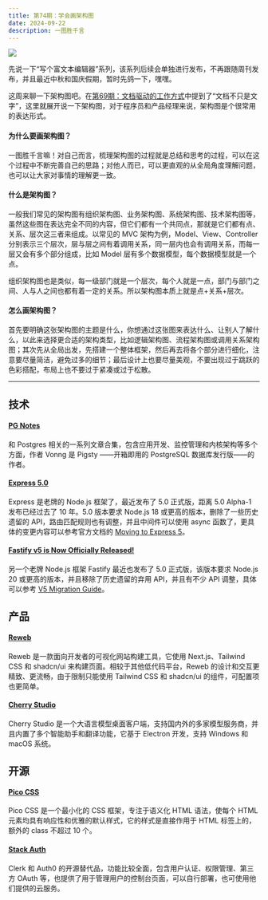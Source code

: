 ```yaml
---
title: 第74期：学会画架构图
date: 2024-09-22
description: 一图胜千言
---
```


![](/static/weekly/issue-74-cover.jpg)

先说一下“写个富文本编辑器”系列，该系列后续会单独进行发布，不再跟随周刊发布，并且最近中秋和国庆假期，暂时先鸽一下，嘿嘿。

这周来聊一下架构图吧。在[第69期：文档驱动的工作方式](/weekly/issue-69)中提到了“文档不只是文字”，这里就展开说一下架构图，对于程序员和产品经理来说，架构图是个很常用的表达形式。

#### 为什么要画架构图？

一图胜千言嘛！对自己而言，梳理架构图的过程就是总结和思考的过程，可以在这个过程中不断完善自己的思路；对他人而已，可以更直观的从全局角度理解问题，也可以让大家对事情的理解更一致。

#### 什么是架构图？

一般我们常见的架构图有组织架构图、业务架构图、系统架构图、技术架构图等，虽然这些图在表达完全不同的内容，但它们都有一个共同点，那就是它们都有点、关系、层次这三者来组成。以常见的 MVC 架构为例，Model、View、Controller 分别表示三个层次，层与层之间有着调用关系，同一层内也会有调用关系，而每一层又会有多个部分组成，比如 Model 层有多个数据模型，每个数据模型就是一个点。

组织架构图也是类似，每一级部门就是一个层次，每个人就是一点，部门与部门之间、人与人之间也都有着一定的关系。所以架构图本质上就是点+关系+层次。

#### 怎么画架构图？

首先要明确这张架构图的主题是什么，你想通过这张图来表达什么、让别人了解什么，以此来选择更合适的架构类型，比如逻辑架构图、流程架构图或调用关系架构图；其次先从全局出发，先搭建一个整体框架，然后再去将各个部分进行细化，注意要尽量简洁，避免过多的细节；最后设计上也要尽量美观，不要出现过于跳跃的色彩搭配，布局上也不要过于紧凑或过于松散。

<hr />

## 技术

#### [PG Notes](https://pg.vonng.com/)

和 Postgres 相关的一系列文章合集，包含应用开发、监控管理和内核架构等多个方面，作者 Vonng 是 Pigsty ——开箱即用的 PostgreSQL 数据库发行版——的作者。

#### [Express 5.0](https://github.com/expressjs/express/releases/tag/v5.0.0)

Express 是老牌的 Node.js 框架了，最近发布了 5.0 正式版，距离 5.0 Alpha-1 发布已经过去了 10 年。5.0 版本要求 Node.js 18 或更高的版本，删除了一些历史遗留的 API，路由匹配规则也有调整，并且中间件可以使用 async 函数了，更具体的变更内容可以参考官方文档的 [Moving to Express 5](https://expressjs.com/en/guide/migrating-5.html)。

#### [Fastify v5 is Now Officially Released!](https://openjsf.org/blog/fastifys-growth-and-success)

另一个老牌 Node.js 框架 Fastify 最近也发布了 5.0 正式版，该版本要求 Node.js 20 或更高的版本，并且移除了历史遗留的弃用 API，并且有不少 API 调整，具体可以参考 [V5 Migration Guide](https://github.com/fastify/fastify/blob/main/docs/Guides/Migration-Guide-V5.md)。

## 产品

#### [Reweb](https://www.reweb.so/)

Reweb 是一款面向开发者的可视化网站构建工具，它使用 Next.js、Tailwind CSS 和 shadcn/ui 来构建页面。相较于其他低代码平台，Reweb 的设计和交互更精致、更流畅，由于限制只能使用 Tailwind CSS 和 shadcn/ui 的组件，可配置项也更简单。

#### [Cherry Studio](https://cherry-ai.com/)

Cherry Studio 是一个大语言模型桌面客户端，支持国内外的多家模型服务商，并且内置了多个智能助手和翻译功能，它基于 Electron 开发，支持 Windows 和 macOS 系统。

## 开源

#### [Pico CSS](https://github.com/picocss/pico)

Pico CSS 是一个最小化的 CSS 框架，专注于语义化 HTML 语法，使每个 HTML 元素均具有响应性和优雅的默认样式，它的样式是直接作用于 HTML 标签上的，额外的 class 不超过 10 个。

#### [Stack Auth](https://github.com/stack-auth/stack)

Clerk 和 Auth0 的开源替代品，功能比较全面，包含用户认证、权限管理、第三方 OAuth 等，也提供了用于管理用户的控制台页面，可以自行部署，也可使用他们提供的云服务。
